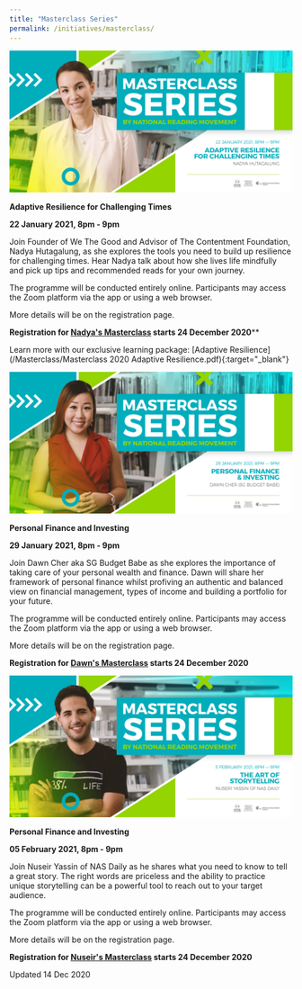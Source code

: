 ```yaml
---
title: "Masterclass Series"
permalink: /initiatives/masterclass/
---
```


![banner Masterclass](\masterclass\Masterclass_NADYA.jpg)

**Adaptive Resilience for Challenging Times**

**22 January 2021, 8pm - 9pm**

Join Founder of We The Good and Advisor of The Contentment Foundation, Nadya Hutagalung, as she explores the tools you need to build up resilience for challenging times. Hear Nadya talk about how she lives life mindfully and pick up tips and recommended reads for your own journey.

The programme will be conducted entirely online. Participants may access the Zoom platform via the app or using a web browser. 

More details will be on the registration page.  



**Registration for [Nadya's Masterclass](https://go.gov.sg/nadyamasterclass) starts 24 December 2020****



Learn more with our exclusive learning package: [Adaptive Resilience](/Masterclass/Masterclass 2020 Adaptive Resilience.pdf){:target="_blank"}



![banner Masterclass](\masterclass\Masterclass_DAWN.jpg)

**Personal Finance and Investing**

**29 January 2021, 8pm - 9pm**

Join Dawn Cher aka SG Budget Babe as she explores the importance of taking care of your personal wealth and finance. Dawn will share her framework of personal finance whilst profiving an authentic and balanced view on financial management, types of income and building a portfolio for your future.

The programme will be conducted entirely online. Participants may access the Zoom platform via the app or using a web browser. 

More details will be on the registration page.  



**Registration for [Dawn's Masterclass](https://go.gov.sg/dawnmasterclass) starts 24 December 2020**



![banner Masterclass](\masterclass\Masterclass_NUSEIR.jpg)

**Personal Finance and Investing**

**05 February 2021, 8pm - 9pm**

Join Nuseir Yassin of NAS Daily as he shares what you need to know to tell a great story. The right words are priceless and the ability to practice unique storytelling can be a powerful tool to reach out to your target audience.

The programme will be conducted entirely online. Participants may access the Zoom platform via the app or using a web browser. 

More details will be on the registration page.  



**Registration for [Nuseir's Masterclass](https://go.gov.sg/nuseirmasterclass) starts 24 December 2020**





Updated 14 Dec 2020

